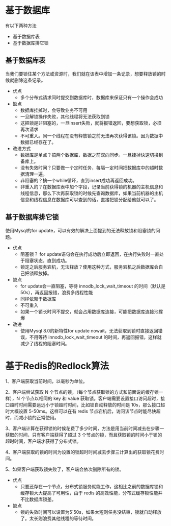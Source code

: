 # 基于数据库
有以下两种方法
- 基于数据库表
- 基于数据库排它锁
## 基于数据库表
当我们要锁住某个方法或资源时，我们就在该表中增加一条记录，想要释放锁的时候就删除这条记录。
- 优点
  - 多个分布式请求同时提交到数据库时，数据库来保证只有一个操作会成功
- 缺点
  - 数据库挂掉时，会导致业务不可用
  - 一旦解锁操作失败，其他线程将无法获取到锁
  - 这把锁是非阻塞的，一旦insert失败，就将报错返回，要想获取锁，必须再次请求
  - 不可重入。同一个线程在没有释放锁之前无法再次获得该锁。因为数据中数据已经存在了。
- 改进方式
  - 数据库是单点？搞两个数据库，数据之前双向同步。一旦挂掉快速切换到备库上。
  - 没有失效时间？只要做一个定时任务，每隔一定时间把数据库中的超时数据清理一遍。
  - 非阻塞的？搞一个while循环，直到insert成功再返回成功。
  - 非重入的？在数据库表中加个字段，记录当前获得锁的机器的主机信息和线程信息，那么下次再获取锁的时候先查询数据库，如果当前机器的主机信息和线程信息在数据库可以查到的话，直接把锁分配给他就可以了。
  
## 基于数据库排它锁
使用Mysql的for update，可以有效的解决上面提到的无法释放锁和阻塞锁的问题。
- 优点
  - 阻塞锁？ for update语句会在执行成功后立即返回，在执行失败时一直处于阻塞状态，直到成功。
  - 锁定之后服务宕机，无法释放？使用这种方式，服务宕机之后数据库会自己把锁释放掉。
- 缺点
  - for update会一直阻塞，等待 innodb_lock_wait_timeout 的时间（默认是50s），再返回报错，浪费多线程性能
  - 同样依赖于数据库
  - 不可重入
  - 如果一个锁长时间不提交，就会占用数据库连接，可能把数据库连接池撑爆
- 改进
  - 使用Mysql 8.0的新特性for update nowait，无法获取到锁时直接返回错误，不用等待 innodb_lock_wait_timeout 的时间，再返回报错，这样就减少了线程的阻塞时间。

# 基于Redis的Redlock算法
1、客户端获取当前时间，以毫秒为单位。

2、客户端尝试获取 N 个节点的锁，（每个节点获取锁的方式和前面说的缓存锁一样），N 个节点以相同的 key 和 value 获取锁。客户端需要设置接口访问超时，接口超时时间需要远远小于锁超时时间，比如锁自动释放的时间是 10s，那么接口超时大概设置 5-50ms。这样可以在有 redis 节点宕机后，访问该节点时能尽快超时，而减小锁的正常使用。

3、客户端计算在获得锁的时候花费了多少时间，方法是用当前时间减去在步骤一获取的时间，只有客户端获得了超过 3 个节点的锁，而且获取锁的时间小于锁的超时时间，客户端才获得了分布式锁。

4、客户端获取的锁的时间为设置的锁超时时间减去步骤三计算出的获取锁花费时间。

5、如果客户端获取锁失败了，客户端会依次删除所有的锁。

- 优点
  - 只要还存在一个节点，分布式锁服务就能工作，这相比之前的数据库锁和缓存锁大大提高了可用性，由于 redis 的高效性能，分布式缓存锁性能并不比数据库锁差。
- 缺点
  - 锁的失效时间可以设置为5`50s，如果太短则任务没结束，锁就自动释放了。太长则浪费其他线程的等待时间。
  
